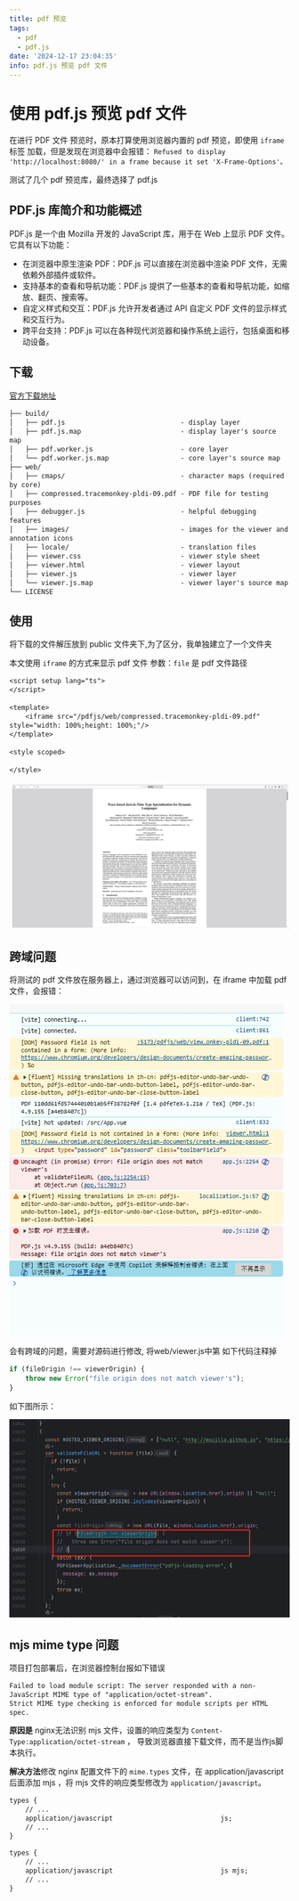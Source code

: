 ```yaml
---
title: pdf 预览
tags:
  - pdf
  - pdf.js
date: '2024-12-17 23:04:35'
info: pdf.js 预览 pdf 文件
---
```


# 使用 pdf.js 预览 pdf 文件

在进行 PDF 文件 预览时，原本打算使用浏览器内置的 pdf 预览，即使用 `iframe` 标签 加载，但是发现在浏览器中会报错：
`Refused to display 'http://localhost:8080/' in a frame because it set 'X-Frame-Options'。`

测试了几个 pdf 预览库，最终选择了 pdf.js

## PDF.js 库简介和功能概述
PDF.js 是一个由 Mozilla 开发的 JavaScript 库，用于在 Web 上显示 PDF 文件。它具有以下功能：

- 在浏览器中原生渲染 PDF：PDF.js 可以直接在浏览器中渲染 PDF 文件，无需依赖外部插件或软件。
- 支持基本的查看和导航功能：PDF.js 提供了一些基本的查看和导航功能，如缩放、翻页、搜索等。
- 自定义样式和交互：PDF.js 允许开发者通过 API 自定义 PDF 文件的显示样式和交互行为。
- 跨平台支持：PDF.js 可以在各种现代浏览器和操作系统上运行，包括桌面和移动设备。

## 下载

[官方下载地址](https://mozilla.github.io/pdf.js/getting_started/#download)


```
├── build/
│   ├── pdf.js                             - display layer
│   ├── pdf.js.map                         - display layer's source map
│   ├── pdf.worker.js                      - core layer
│   └── pdf.worker.js.map                  - core layer's source map
├── web/
│   ├── cmaps/                             - character maps (required by core)
│   ├── compressed.tracemonkey-pldi-09.pdf - PDF file for testing purposes
│   ├── debugger.js                        - helpful debugging features
│   ├── images/                            - images for the viewer and annotation icons
│   ├── locale/                            - translation files
│   ├── viewer.css                         - viewer style sheet
│   ├── viewer.html                        - viewer layout
│   ├── viewer.js                          - viewer layer
│   └── viewer.js.map                      - viewer layer's source map
└── LICENSE
```


## 使用


将下载的文件解压放到 public 文件夹下,为了区分，我单独建立了一个文件夹

本文使用 `iframe` 的方式来显示 pdf 文件 参数：`file` 是 pdf 文件路径

```vue
<script setup lang="ts">
</script>

<template>
	<iframe src="/pdfjs/web/compressed.tracemonkey-pldi-09.pdf" style="width: 100%;height: 100%;"/>
</template>

<style scoped>

</style>

```

![pdf-preview](../public/pdfjs-preview.png)




## 跨域问题
将测试的 pdf 文件放在服务器上，通过浏览器可以访问到，在 iframe 中加载 pdf 文件，会报错：

![pdf-erorr](../public/pdfjs-error.png)

会有跨域的问题，需要对源码进行修改, 将web/viewer.js中第 如下代码注释掉

```js
if (fileOrigin !== viewerOrigin) {
	throw new Error("file origin does not match viewer's");
}
```
如下图所示：

![pdf-preview](../public/pdfjs-source.png)


## mjs mime type 问题

项目打包部署后，在浏览器控制台报如下错误

```
Failed to load module script: The server responded with a non-JavaScript MIME type of "application/octet-stream".
Strict MIME type checking is enforced for module scripts per HTML spec.
```

**原因是** nginx无法识别 mjs 文件，设置的响应类型为 `Content-Type:application/octet-stream` ，
导致浏览器直接下载文件，而不是当作js脚本执行。

**解决方法**修改 nginx 配置文件下的 `mime.types` 文件，在 application/javascript 后面添加 mjs ，将 mjs 文件的响应类型修改为 `application/javascript`。

```
types {
    // ...
    application/javascript                           js;
    // ...
}
```

```
types {
    // ...
    application/javascript                           js mjs;
    // ...
}
```